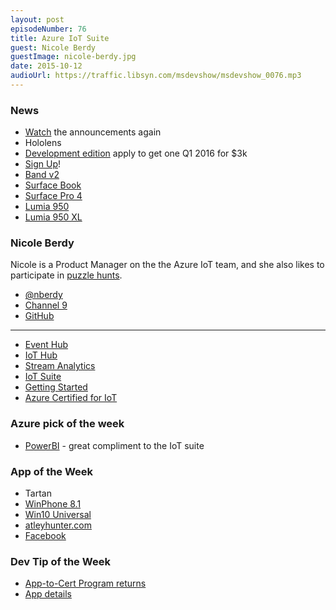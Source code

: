 ```yaml
---
layout: post
episodeNumber: 76
title: Azure IoT Suite
guest: Nicole Berdy
guestImage: nicole-berdy.jpg
date: 2015-10-12
audioUrl: https://traffic.libsyn.com/msdevshow/msdevshow_0076.mp3
---
```


### News

 - [Watch](http://www.microsoft.com/october2015event/en-us/live-event) the announcements again
 - Hololens
  - [Development edition](http://www.microsoft.com/microsoft-hololens/en-us/development-edition) apply to get one Q1 2016 for $3k
  - [Sign Up](https://holotechinfo.com/)!
 - [Band v2](http://www.microsoft.com/microsoft-band/en-us/features)
 - [Surface Book](https://www.microsoft.com/surface/en-us/devices/surface-book)
 - [Surface Pro 4](https://www.microsoft.com/surface/en-us/devices/surface-pro-4)
 - [Lumia 950](http://www.microsoft.com/en-us/mobile/phone/lumia950/)
 - [Lumia 950 XL](http://www.microsoft.com/en-us/mobile/phone/lumia950-xl/)

### Nicole Berdy

Nicole is a Product Manager on the the Azure IoT team, and she also likes to participate in [puzzle hunts](https://en.wikipedia.org/wiki/Puzzlehunt).
 
 - [@nberdy](https://twitter.com/nberdy)
 - [Channel 9](https://channel9.msdn.com/Events/Speakers/nicole-berdy)
 - [GitHub](https://github.com/nberdy)

-----------------------------------------------

 - [Event Hub](https://azure.microsoft.com/en-us/services/event-hubs/)
 - [IoT Hub](https://azure.microsoft.com/en-us/services/iot-hub/)
 - [Stream Analytics](https://azure.microsoft.com/en-us/services/stream-analytics/)
 - [IoT Suite](https://azure.microsoft.com/en-us/solutions/iot/)
  - [Getting Started](http://www.microsoft.com/en-us/server-cloud/internet-of-things/getting-started.aspx)
 - [Azure Certified for IoT](https://azure.microsoft.com/en-us/marketplace/certified-iot-program/)

### Azure pick of the week
 - [PowerBI](https://powerbi.microsoft.com/en-us/) - great compliment to the IoT suite

### App of the Week
 - Tartan
  - [WinPhone 8.1](http://windowsphone.com/s?appid=e125b02e-2ac5-4756-a41d-d2e873cd6a76)
  - [Win10 Universal](https://www.microsoft.com/en-us/store/apps/tartan/9nblggh1p7rh)
  - [atleyhunter.com](http://www.atleyhunter.com/)
  - [Facebook](https://www.facebook.com/Tartan-864514450311873/timeline/)

### Dev Tip of the Week

 - [App-to-Cert Program returns](https://borntolearn.mslearn.net/b/weblog/archive/2015/09/29/apptocert-program-returns)
  - [App details](https://rewards.msdn.microsoft.com/Challenge/8930c9f1-2f41-4b59-9e67-acc404a3606f)